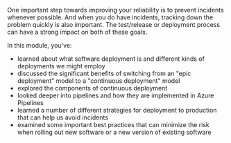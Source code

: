 One important step towards improving your reliability is to prevent
incidents whenever possible. And when you do have incidents, tracking down
the problem quickly is also important. The test/release or deployment
process can have a strong impact on both of these goals.

In this module, you've:

-   learned about what software deployment is and different kinds of
    deployments we might employ
-   discussed the significant benefits of switching from an "epic
    deployment" model to a "continuous deployment" model
-   explored the components of continuous deployment
-   looked deeper into pipelines and how they are implemented in Azure
    Pipelines
-   learned a number of different strategies for deployment to production
    that can help us avoid incidents
-   examined some important best practices that can minimize the risk when
    rolling out new software or a new version of existing software
